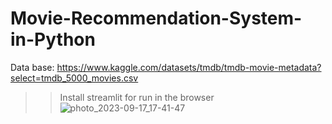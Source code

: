 # Movie-Recommendation-System-in-Python
Data base: https://www.kaggle.com/datasets/tmdb/tmdb-movie-metadata?select=tmdb_5000_movies.csv
>>Install streamlit for run in the browser
>>![photo_2023-09-17_17-41-47](https://github.com/mdrrifat/Movie-Recommendation-System-in-Python-AI-Projects/assets/90470184/69a8f64f-bc20-4fcc-bf22-15ac3e729ac7)
